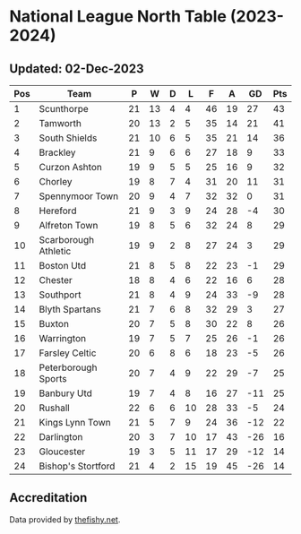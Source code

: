# National League North Table (2023-2024)
## Updated: 02-Dec-2023

| Pos | Team | P | W | D | L | F | A | GD | Pts |
| --- | --- | --- | --- | --- | --- | --- | --- | --- | --- |
| 1 | Scunthorpe | 21 | 13 | 4 | 4 | 46 | 19 | 27 | 43 |
| 2 | Tamworth | 20 | 13 | 2 | 5 | 35 | 14 | 21 | 41 |
| 3 | South Shields | 21 | 10 | 6 | 5 | 35 | 21 | 14 | 36 |
| 4 | Brackley | 21 | 9 | 6 | 6 | 27 | 18 | 9 | 33 |
| 5 | Curzon Ashton | 19 | 9 | 5 | 5 | 25 | 16 | 9 | 32 |
| 6 | Chorley | 19 | 8 | 7 | 4 | 31 | 20 | 11 | 31 |
| 7 | Spennymoor Town | 20 | 9 | 4 | 7 | 32 | 32 | 0 | 31 |
| 8 | Hereford | 21 | 9 | 3 | 9 | 24 | 28 | -4 | 30 |
| 9 | Alfreton Town | 19 | 8 | 5 | 6 | 32 | 24 | 8 | 29 |
| 10 | Scarborough Athletic | 19 | 9 | 2 | 8 | 27 | 24 | 3 | 29 |
| 11 | Boston Utd | 21 | 8 | 5 | 8 | 22 | 23 | -1 | 29 |
| 12 | Chester | 18 | 8 | 4 | 6 | 22 | 16 | 6 | 28 |
| 13 | Southport | 21 | 8 | 4 | 9 | 24 | 33 | -9 | 28 |
| 14 | Blyth Spartans | 21 | 7 | 6 | 8 | 32 | 29 | 3 | 27 |
| 15 | Buxton | 20 | 7 | 5 | 8 | 30 | 22 | 8 | 26 |
| 16 | Warrington | 19 | 7 | 5 | 7 | 25 | 26 | -1 | 26 |
| 17 | Farsley Celtic | 20 | 6 | 8 | 6 | 18 | 23 | -5 | 26 |
| 18 | Peterborough Sports | 20 | 7 | 4 | 9 | 22 | 29 | -7 | 25 |
| 19 | Banbury Utd | 19 | 7 | 4 | 8 | 16 | 27 | -11 | 25 |
| 20 | Rushall | 22 | 6 | 6 | 10 | 28 | 33 | -5 | 24 |
| 21 | Kings Lynn Town | 21 | 5 | 7 | 9 | 24 | 36 | -12 | 22 |
| 22 | Darlington | 20 | 3 | 7 | 10 | 17 | 43 | -26 | 16 |
| 23 | Gloucester | 19 | 3 | 5 | 11 | 17 | 29 | -12 | 14 |
| 24 | Bishop's Stortford | 21 | 4 | 2 | 15 | 19 | 45 | -26 | 14 |

## Accreditation 

Data provided by [thefishy.net](https://www.thefishy.net/).